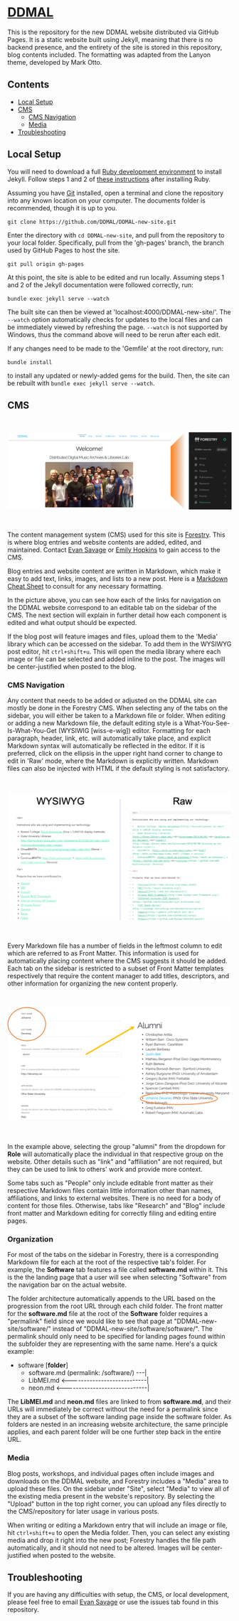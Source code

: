 # [DDMAL](https://DDMAL.github.io/DDMAL-new-site)

This is the repository for the new DDMAL website distributed via GitHub Pages. It is a static website built using Jekyll, meaning that there is no backend presence, and the entirety of the site is stored in this repository, blog contents included. The formatting was adapted from the Lanyon theme, developed by Mark Otto.

## Contents

- [Local Setup](#local-setup)
- [CMS](#cms)
  - [CMS Navigation](#cms-navigation)
  - [Media](#media)
- [Troubleshooting](#troubleshooting)

## Local Setup

You will need to download a full [Ruby development environment](https://jekyllrb.com/docs/installation/) to install Jekyll. Follow steps 1 and 2 of [these instructions](https://jekyllrb.com/docs/) after installing Ruby.

Assuming you have [Git](https://www.atlassian.com/git/tutorials/install-git) installed, open a terminal and clone the repository into any known location on your computer. The documents folder is recommended, though it is up to you. 

```
git clone https://github.com/DDMAL/DDMAL-new-site.git
```

Enter the directory with `cd DDMAL-new-site`, and pull from the repository to your local folder. Specifically, pull from the 'gh-pages' branch, the branch used by GitHub Pages to host the site.

```
git pull origin gh-pages
```

At this point, the site is able to be edited and run locally. Assuming steps 1 and 2 of the Jekyll documentation were followed correctly, run:

```
bundle exec jekyll serve --watch
```

The built site can then be viewed at 'localhost:4000/DDMAL-new-site/'. The `--watch` option automatically checks for updates to the local files and can be immediately viewed by refreshing the page. `--watch` is not supported by Windows, thus the command above will need to be rerun after each edit.

If any changes need to be made to the 'Gemfile' at the root directory, run:

```
bundle install
```

to install any updated or newly-added gems for the build. Then, the site can be rebuilt with `bundle exec jekyll serve --watch`.

## CMS

<br>

![](readme-img/site-to-forestry.png)

<br>  

The content management system (CMS) used for this site is [Forestry](https://forestry.io/). This is where blog entries and website contents are added, edited, and maintained. Contact [Evan Savage](mailto:evan.savage@mail.mcgill.ca) or [Emily Hopkins](mailto:emily.hopkins@mcgill.ca) to gain access to the CMS.

Blog entries and website content are written in Markdown, which make it easy to add text, links, images, and lists to a new post. Here is a [Markdown Cheat Sheet](https://github.com/adam-p/markdown-here/wiki/Markdown-Cheatsheet) to consult for any necessary formatting.

In the picture above, you can see how each of the links for navigation on the DDMAL website correspond to an editable tab on the sidebar of the CMS. The next section will explain in further detail how each component is edited and what output should be expected.

If the blog post will feature images and files, upload them to the 'Media' library which can be accessed on the sidebar. To add them in the WYSIWYG post editor, hit `ctrl+shift+u`. This will open the media library where each image or file can be selected and added inline to the post. The images will be center-justified when posted to the blog. 

### CMS Navigation

Any content that needs to be added or adjusted on the DDMAL site can mostly be done in the Forestry CMS. When selecting any of the tabs on the sidebar, you will either be taken to a Markdown file or folder. When editing or adding a new Markdown file, the default editing style is a What-You-See-Is-What-You-Get (WYSIWIG [wiss-e-wig]) editor. Formatting for each paragraph, header, link, etc. will automatically take place, and explicit Markdown syntax will automatically be reflected in the editor. If it is preferred, click on the ellipsis in the upper right hand corner to change to edit in 'Raw' mode, where the Markdown is explicitly written. Markdown files can also be injected with HTML if the default styling is not satisfactory. 

<br>  

![](readme-img/wysiwyg-vs-raw.png)

<br>  


Every Markdown file has a number of fields in the leftmost column to edit which are referred to as Front Matter. This information is used for automatically placing content where the CMS suggests it should be added. Each tab on the sidebar is restricted to a subset of Front Matter templates respectively that require the content manager to add titles, descriptors, and other information for organizing the new content properly. 

<br>  

![](readme-img/alumni-example.png)

<br>  

In the example above, selecting the group "alumni" from the dropdown for __Role__ will automatically place the individual in that respective group on the website. Other details such as "link" and "affiliation" are not required, but they can be used to link to others' work and provide more context. 

Some tabs such as "People" only include editable front matter as their respective Markdown files contain little information other than names, affiliations, and links to external websites. There is no need for a body of content for those files. Otherwise, tabs like "Research" and "Blog" include front matter and Markdown editing for correctly filing and editing entire pages. 

### Organization

For most of the tabs on the sidebar in Forestry, there is a corresponding Markdown file for each at the root of the respective tab's folder. For example, the **Software** tab features a file called **software.md** within it. This is the the landing page that a user will see when selecting "Software" from the navigation bar on the actual website. 

The folder architecture automatically appends to the URL based on the progression from the root URL through each child folder. The front matter for the **software.md** file at the root of the **Software** folder requires a "permalink" field since we would like to see that page at "DDMAL-new-site/software/" instead of "DDMAL-new-site/software/software/". The permalink should only need to be specified for landing pages found within the subfolder they are representing with the same name. Here's a quick example:

* software [**folder**]
  * software.md (permalink: /software/) ---|
  * LibMEI.md <---------------------------|
  * neon.md   <-----------------------------|
  
The **LibMEI.md** and **neon.md** files are linked to from **software.md**, and their URLs will immediately be correct without the need for a permalink since they are a subset of the software landing page inside the software folder. As folders are nested in an increasing website architecture, the same principle applies, and each parent folder will be one further step back in the entire URL. 


### Media

Blog posts, workshops, and individual pages often include images and downloads on the DDMAL website, and Forestry includes a "Media" area to upload these files. On the sidebar under "Site", select "Media" to view all of the existing media present in the website's repository. By selecting the "Upload" button in the top right corner, you can upload any files directly to the CMS/repository for later usage in various posts.

When writing or editing a Markdown entry that will include an image or file, hit `ctrl+shift+u` to open the Media folder. Then, you can select any existing media and drop it right into the new post; Forestry handles the file path automatically, and it should not need to be altered. Images will be center-justified when posted to the website. 


## Troubleshooting

If you are having any difficulties with setup, the CMS, or local development, please feel free to email [Evan Savage](mailto:evan.savage@mail.mcgill.ca) or use the issues tab found in this repository. 
